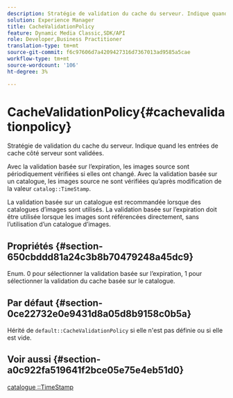 ```yaml
---
description: Stratégie de validation du cache du serveur. Indique quand les entrées de cache côté serveur sont validées.
solution: Experience Manager
title: CacheValidationPolicy
feature: Dynamic Media Classic,SDK/API
role: Developer,Business Practitioner
translation-type: tm+mt
source-git-commit: f6c97606d7a4209427316d7367013ad9585a5cae
workflow-type: tm+mt
source-wordcount: '106'
ht-degree: 3%

---
```



# CacheValidationPolicy{#cachevalidationpolicy}

Stratégie de validation du cache du serveur. Indique quand les entrées de cache côté serveur sont validées.

Avec la validation basée sur l’expiration, les images source sont périodiquement vérifiées si elles ont changé. Avec la validation basée sur un catalogue, les images source ne sont vérifiées qu’après modification de la valeur `catalog::TimeStamp`.

La validation basée sur un catalogue est recommandée lorsque des catalogues d’images sont utilisés. La validation basée sur l’expiration doit être utilisée lorsque les images sont référencées directement, sans l’utilisation d’un catalogue d’images.

## Propriétés {#section-650cbddd81a24c3b8b70479248a45dc9}

Enum. 0 pour sélectionner la validation basée sur l’expiration, 1 pour sélectionner la validation du cache basée sur le catalogue.

## Par défaut {#section-0ce22732e0e9431d8a05d8b9158c0b5a}

Hérité de `default::CacheValidationPolicy` si elle n&#39;est pas définie ou si elle est vide.

## Voir aussi {#section-a0c922fa519641f2bce05e75e4eb51d0}

[catalogue ::TimeStamp](../../../../../is-api/image-catalog/image-serving-api-ref/c-image-catalog-reference/c-image-svg-data-reference/c-svg-data-reference/r-timestamp-svg.md#reference-59a27b72f4cb4a53a3baba83214c4ded)
